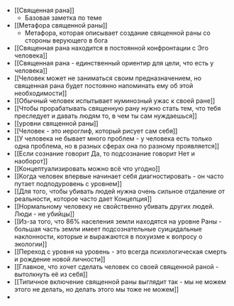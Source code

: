 - [[Священная рана]]
	- Базовая заметка по теме
- [[Метафора священной раны]]
	- Метафора, которая описывает создание священной раны со стороны верующего в бога
- [[Священная рана находится в постоянной конфронтации с Эго человека]] 
- [[Священная рана - единственный ориентир для цели, что есть у человека]]
- [[Человек может не заниматься своим предназначением, но священная рана будет постоянно напоминать ему об этой необходимости]]
- [[Обычный человек испытывает нуминозный ужас к своей ране]]
- [[Чтобы прорабатывать священную рану нужно стать тем, что тебя преследует и давать людям то, в чем ты сам нуждаешься]]
- [[уровни священной раны]]
- [[Человек - это иероглиф, который рисует сам себя]]
- [[У человека не бывает много проблем - у человека есть только одна проблема, но в разных сферах она по разному проявляется]]
- [[Если сознание говорит Да, то подсознание говорит Нет и наоборот]]
- [[Концептуализировать можно всё что угодно]]
- [[Когда человек впервые начинает себя диагностировать - он часто путает подподуровень с уровнем]]
- [[Для того, чтобы убивать людей нужна очень сильное отдаление от реальности, которое часто дает Концепция]]
- [[Нормальному человеку не свойственно убивать других людей. Люди - не убийцы]]
- [[Из-за того, что 86% населения земли находятся на уровне Раны - большая часть земли имеет подсознательные суицидальные наклонности, которые и выражаются в похуизме к вопросу о экологии]]
- [[Переход с уровня на уровень - это всегда психологическая смерть и рождение новой личности]]
- [[Главное, что хочет сделать человек со своей священной раной - вытолкнуть её из себя]]
- [[Типичное включение священной раны выглядит так - мы не можем этого не делать, но делать этого мы тоже не можем]]
- 